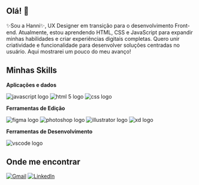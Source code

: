 ## Olá! 👋

 ✨Sou a Hanni✨, UX Designer em transição para o desenvolvimento Front-end. Atualmente, estou aprendendo HTML, CSS e JavaScript para expandir minhas habilidades e criar experiências digitais completas. Quero unir criatividade e funcionalidade para desenvolver soluções centradas no usuário. Aqui mostrarei um pouco do meu avanço!


## Minhas Skills

**Aplicações e dados**

![javascript logo](https://github.com/user-attachments/assets/3b6c74db-d097-4894-b5ba-234613e45c5b)
![html  5 logo](https://github.com/user-attachments/assets/9055bd95-62f1-4473-b1b7-2247f672701c)
![css logo](https://github.com/user-attachments/assets/23867b1a-38f1-4ebd-8854-e8179216cb03)


**Ferramentas de Edição**

![figma logo](https://github.com/user-attachments/assets/b2666225-5147-4d87-a3f5-9fe1b79e51ae)
![photoshop logo](https://github.com/user-attachments/assets/96792948-0ef1-43a6-a944-5377770c2f17)
![illustrator logo](https://github.com/user-attachments/assets/872a83c8-bd54-41d3-aba9-a7d6e10fd322)
![xd logo](https://github.com/user-attachments/assets/f4481a36-ac61-4c89-9fbe-a28bb31230b0)

**Ferramentas de Desenvolvimento**

![vscode logo](https://github.com/user-attachments/assets/bbe5de1a-a9ba-4e56-9a03-6e5a246518e4)

## Onde me encontrar

 <a href="https://mail.google.com/mail/u/0/" title="Gmail">
  <img src="https://img.shields.io/badge/-Gmail-FF0000?style=flat-square&labelColor=FF0000&logo=gmail&logoColor=white&link=LINK-DO-SEU-GMAIL" alt="Gmail"/></a>
  <a href="https://www.linkedin.com/in/hanni-coronel/" title="LinkedIn">
  <img src="https://img.shields.io/badge/-Linkedin-0e76a8?style=flat-square&logo=Linkedin&logoColor=white&link=LINK-DO-SEU-LINKEDIN" alt="LinkedIn"/></a>
